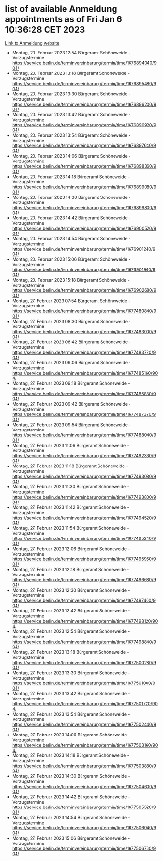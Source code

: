 # list of available Anmeldung appointments as of Fri Jan  6 10:36:28 CET 2023
[Link to Anmeldung website](https://service.berlin.de/terminvereinbarung/termin/tag.php?termin=0&anliegen[]=120686&dienstleisterlist=122210,122217,327316,122219,327312,122227,327314,122231,327346,122243,327348,122252,329742,122260,329745,122262,329748,122254,329751,122271,327278,122273,327274,122277,327276,330436,122280,327294,122282,327290,122284,327292,327539,122291,327270,122285,327266,122286,327264,122296,327268,150230,329760,122301,327282,122297,327286,122294,327284,122312,329763,122314,329775,122304,327330,122311,327334,122309,327332,122281,327352,122279,329772,122276,327324,122274,327326,122267,329766,122246,327318,122251,327320,122257,327322,122208,327298,122226,327300,121362,121364&herkunft=http%3A%2F%2Fservice.berlin.de%2Fdienstleistung%2F120686%2F)
- Montag, 20. Februar 2023 12:54 Bürgeramt Schöneweide - Vorzugstermine https://service.berlin.de/terminvereinbarung/termin/time/1676894040/904/
- Montag, 20. Februar 2023 13:18 Bürgeramt Schöneweide - Vorzugstermine https://service.berlin.de/terminvereinbarung/termin/time/1676895480/904/
- Montag, 20. Februar 2023 13:30 Bürgeramt Schöneweide - Vorzugstermine https://service.berlin.de/terminvereinbarung/termin/time/1676896200/904/
- Montag, 20. Februar 2023 13:42 Bürgeramt Schöneweide - Vorzugstermine https://service.berlin.de/terminvereinbarung/termin/time/1676896920/904/
- Montag, 20. Februar 2023 13:54 Bürgeramt Schöneweide - Vorzugstermine https://service.berlin.de/terminvereinbarung/termin/time/1676897640/904/
- Montag, 20. Februar 2023 14:06 Bürgeramt Schöneweide - Vorzugstermine https://service.berlin.de/terminvereinbarung/termin/time/1676898360/904/
- Montag, 20. Februar 2023 14:18 Bürgeramt Schöneweide - Vorzugstermine https://service.berlin.de/terminvereinbarung/termin/time/1676899080/904/
- Montag, 20. Februar 2023 14:30 Bürgeramt Schöneweide - Vorzugstermine https://service.berlin.de/terminvereinbarung/termin/time/1676899800/904/
- Montag, 20. Februar 2023 14:42 Bürgeramt Schöneweide - Vorzugstermine https://service.berlin.de/terminvereinbarung/termin/time/1676900520/904/
- Montag, 20. Februar 2023 14:54 Bürgeramt Schöneweide - Vorzugstermine https://service.berlin.de/terminvereinbarung/termin/time/1676901240/904/
- Montag, 20. Februar 2023 15:06 Bürgeramt Schöneweide - Vorzugstermine https://service.berlin.de/terminvereinbarung/termin/time/1676901960/904/
- Montag, 20. Februar 2023 15:18 Bürgeramt Schöneweide - Vorzugstermine https://service.berlin.de/terminvereinbarung/termin/time/1676902680/904/
- Montag, 27. Februar 2023 07:54 Bürgeramt Schöneweide - Vorzugstermine https://service.berlin.de/terminvereinbarung/termin/time/1677480840/904/
- Montag, 27. Februar 2023 08:30 Bürgeramt Schöneweide - Vorzugstermine https://service.berlin.de/terminvereinbarung/termin/time/1677483000/904/
- Montag, 27. Februar 2023 08:42 Bürgeramt Schöneweide - Vorzugstermine https://service.berlin.de/terminvereinbarung/termin/time/1677483720/904/
- Montag, 27. Februar 2023 09:06 Bürgeramt Schöneweide - Vorzugstermine https://service.berlin.de/terminvereinbarung/termin/time/1677485160/904/
- Montag, 27. Februar 2023 09:18 Bürgeramt Schöneweide - Vorzugstermine https://service.berlin.de/terminvereinbarung/termin/time/1677485880/904/
- Montag, 27. Februar 2023 09:42 Bürgeramt Schöneweide - Vorzugstermine https://service.berlin.de/terminvereinbarung/termin/time/1677487320/904/
- Montag, 27. Februar 2023 09:54 Bürgeramt Schöneweide - Vorzugstermine https://service.berlin.de/terminvereinbarung/termin/time/1677488040/904/
- Montag, 27. Februar 2023 11:06 Bürgeramt Schöneweide - Vorzugstermine https://service.berlin.de/terminvereinbarung/termin/time/1677492360/904/
- Montag, 27. Februar 2023 11:18 Bürgeramt Schöneweide - Vorzugstermine https://service.berlin.de/terminvereinbarung/termin/time/1677493080/904/
- Montag, 27. Februar 2023 11:30 Bürgeramt Schöneweide - Vorzugstermine https://service.berlin.de/terminvereinbarung/termin/time/1677493800/904/
- Montag, 27. Februar 2023 11:42 Bürgeramt Schöneweide - Vorzugstermine https://service.berlin.de/terminvereinbarung/termin/time/1677494520/904/
- Montag, 27. Februar 2023 11:54 Bürgeramt Schöneweide - Vorzugstermine https://service.berlin.de/terminvereinbarung/termin/time/1677495240/904/
- Montag, 27. Februar 2023 12:06 Bürgeramt Schöneweide - Vorzugstermine https://service.berlin.de/terminvereinbarung/termin/time/1677495960/904/
- Montag, 27. Februar 2023 12:18 Bürgeramt Schöneweide - Vorzugstermine https://service.berlin.de/terminvereinbarung/termin/time/1677496680/904/
- Montag, 27. Februar 2023 12:30 Bürgeramt Schöneweide - Vorzugstermine https://service.berlin.de/terminvereinbarung/termin/time/1677497400/904/
- Montag, 27. Februar 2023 12:42 Bürgeramt Schöneweide - Vorzugstermine https://service.berlin.de/terminvereinbarung/termin/time/1677498120/904/
- Montag, 27. Februar 2023 12:54 Bürgeramt Schöneweide - Vorzugstermine https://service.berlin.de/terminvereinbarung/termin/time/1677498840/904/
- Montag, 27. Februar 2023 13:18 Bürgeramt Schöneweide - Vorzugstermine https://service.berlin.de/terminvereinbarung/termin/time/1677500280/904/
- Montag, 27. Februar 2023 13:30 Bürgeramt Schöneweide - Vorzugstermine https://service.berlin.de/terminvereinbarung/termin/time/1677501000/904/
- Montag, 27. Februar 2023 13:42 Bürgeramt Schöneweide - Vorzugstermine https://service.berlin.de/terminvereinbarung/termin/time/1677501720/904/
- Montag, 27. Februar 2023 13:54 Bürgeramt Schöneweide - Vorzugstermine https://service.berlin.de/terminvereinbarung/termin/time/1677502440/904/
- Montag, 27. Februar 2023 14:06 Bürgeramt Schöneweide - Vorzugstermine https://service.berlin.de/terminvereinbarung/termin/time/1677503160/904/
- Montag, 27. Februar 2023 14:18 Bürgeramt Schöneweide - Vorzugstermine https://service.berlin.de/terminvereinbarung/termin/time/1677503880/904/
- Montag, 27. Februar 2023 14:30 Bürgeramt Schöneweide - Vorzugstermine https://service.berlin.de/terminvereinbarung/termin/time/1677504600/904/
- Montag, 27. Februar 2023 14:42 Bürgeramt Schöneweide - Vorzugstermine https://service.berlin.de/terminvereinbarung/termin/time/1677505320/904/
- Montag, 27. Februar 2023 14:54 Bürgeramt Schöneweide - Vorzugstermine https://service.berlin.de/terminvereinbarung/termin/time/1677506040/904/
- Montag, 27. Februar 2023 15:06 Bürgeramt Schöneweide - Vorzugstermine https://service.berlin.de/terminvereinbarung/termin/time/1677506760/904/
